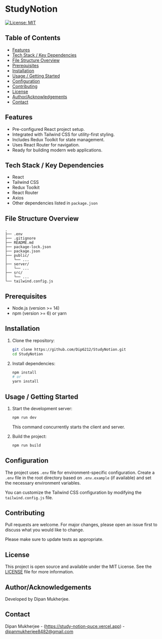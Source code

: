 # StudyNotion

[![License: MIT](https://img.shields.io/badge/License-MIT-blue.svg)](https://opensource.org/licenses/MIT)
<!-- TODO: Add a brief description about the project -->

## Table of Contents

- [Features](#features)
- [Tech Stack / Key Dependencies](#tech-stack--key-dependencies)
- [File Structure Overview](#file-structure-overview)
- [Prerequisites](#prerequisites)
- [Installation](#installation)
- [Usage / Getting Started](#usage--getting-started)
- [Configuration](#configuration)
- [Contributing](#contributing)
- [License](#license)
- [Author/Acknowledgements](#authoracknowledgements)
- [Contact](#contact)

<!-- TODO: Add screenshots if applicable -->

## Features

- Pre-configured React project setup.
- Integrated with Tailwind CSS for utility-first styling.
- Includes Redux Toolkit for state management.
- Uses React Router for navigation.
- Ready for building modern web applications.

## Tech Stack / Key Dependencies

- React
- Tailwind CSS
- Redux Toolkit
- React Router
- Axios
- Other dependencies listed in `package.json`

## File Structure Overview

```text
.
├── .env
├── .gitignore
├── README.md
├── package-lock.json
├── package.json
├── public/
│   └── ...
├── server/
│   └── ...
├── src/
│   └── ...
└── tailwind.config.js
```

## Prerequisites

- Node.js (version >= 14)
- npm (version >= 6) or yarn

## Installation

1. Clone the repository:
   ```sh
   git clone https://github.com/Dip6212/StudyNotion.git
   cd StudyNotion
   ```
2. Install dependencies:
   ```sh
   npm install
   # or
   yarn install
   ```

## Usage / Getting Started

1. Start the development server:
   ```sh
   npm run dev
   ```
   This command concurrently starts the client and server.

2. Build the project:
   ```sh
   npm run build
   ```

<!-- TODO: Add instructions on how to run tests if available -->

## Configuration

The project uses `.env` file for environment-specific configuration. Create a `.env` file in the root directory based on `.env.example` (if available) and set the necessary environment variables.

You can customize the Tailwind CSS configuration by modifying the `tailwind.config.js` file.

## Contributing

Pull requests are welcome. For major changes, please open an issue first to discuss what you would like to change.

Please make sure to update tests as appropriate.

## License

This project is open source and available under the MIT License. See the [LICENSE](LICENSE) file for more information.

## Author/Acknowledgements

Developed by Dipan Mukherjee.

## Contact

Dipan Mukherjee - (https://study-notion-puce.vercel.app) - dipanmukherjee8482@gmail.com
